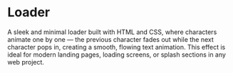 # Loader
A sleek and minimal loader built with HTML and CSS, where characters animate one by one — the previous character fades out while the next character pops in, creating a smooth, flowing text animation. This effect is ideal for modern landing pages, loading screens, or splash sections in any web project.
